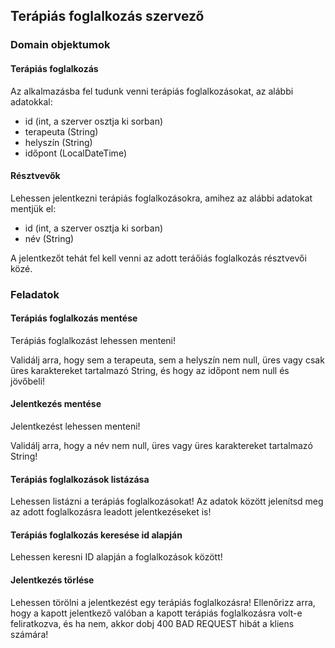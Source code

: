## Terápiás foglalkozás szervező

### Domain objektumok

#### Terápiás foglalkozás

Az alkalmazásba fel tudunk venni terápiás foglalkozásokat, az alábbi adatokkal:
- id (int, a szerver osztja ki sorban)
- terapeuta (String)
- helyszín (String)
- időpont (LocalDateTime)

#### Résztvevők

Lehessen jelentkezni terápiás foglalkozásokra, amihez az alábbi adatokat mentjük el:
- id (int, a szerver osztja ki sorban)
- név (String)

A jelentkezőt tehát fel kell venni az adott teráőiás foglalkozás résztvevői közé.

### Feladatok

#### Terápiás foglalkozás mentése

Terápiás foglalkozást lehessen menteni!  

Validálj arra, hogy sem a terapeuta, sem a helyszín nem null, üres vagy csak üres karaktereket tartalmazó String, és hogy az időpont nem null és jövőbeli!

#### Jelentkezés mentése

Jelentkezést lehessen menteni!

Validálj arra, hogy a név nem null, üres vagy üres karaktereket tartalmazó String!

#### Terápiás foglalkozások listázása

Lehessen listázni a terápiás foglalkozásokat! Az adatok között jelenítsd meg az adott foglalkozásra leadott jelentkezéseket is!

#### Terápiás foglalkozás keresése id alapján

Lehessen keresni ID alapján a foglalkozások között!

#### Jelentkezés törlése

Lehessen törölni a jelentkezést egy terápiás foglalkozásra!
Ellenőrizz arra, hogy a kapott jelentkező valóban a kapott terápiás foglalkozásra volt-e feliratkozva, és ha nem, akkor dobj 400 BAD REQUEST hibát a kliens számára!

